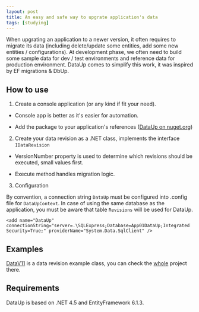 ```yaml
---
layout: post
title: An easy and safe way to upgrate application's data
tags: [studying]
---
```


When upgrating an application to a newer version, it often requires to migrate its data (including
delete/update some entities, add some new entities / configurations). At development phase,
we often need to build some sample data for dev / test environments and reference data for production environment.
DataUp comes to simplify this work, it was inspired by EF migrations & DbUp.

## How to use

1. Create a console application (or any kind if fit your need).

- Console app is better as it's easier for automation.

- Add the package to your application's references ([DataUp on nuget.org][3])


2. Create your data revision as a .NET class, implements the interface `IDataRevision`

- VersionNumber property is used to determine which revisions should be executed, small values first.

- Execute method handles migration logic.

3. Configuration

By convention, a connection string `DataUp` must be configured into .config file for `DataUpContext`.
In case of using the same database as the application, you must be aware that table `Revisions` will be used for DataUp.

```
<add name="DataUp" connectionString="server=.\SQLExpress;Database=App01DataUp;Integrated Security=True;" providerName="System.Data.SqlClient" />
```

## Examples

[DataV11][1] is a data revision example class, you can check the [whole][4] project there.

## Requirements

DataUp is based on .NET 4.5 and EntityFramework 6.1.3.


[1]: https://github.com/vndevpro/mvc-xss/blob/master/Demo.XBanking/DataMigration/Migrations/DataV11.cs
[2]: https://github.com/netvietdev/DataUp
[3]: https://www.nuget.org/packages/DataUp/
[4]: https://github.com/vndevpro/mvc-xss/blob/master/Demo.XBanking/DataMigration
